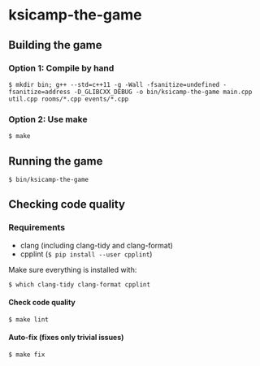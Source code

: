 # ksicamp-the-game

## Building the game

### Option 1: Compile by hand
```
$ mkdir bin; g++ --std=c++11 -g -Wall -fsanitize=undefined -fsanitize=address -D_GLIBCXX_DEBUG -o bin/ksicamp-the-game main.cpp util.cpp rooms/*.cpp events/*.cpp
```

### Option 2: Use make
```
$ make
```

## Running the game
```
$ bin/ksicamp-the-game
```

## Checking code quality

### Requirements
* clang (including clang-tidy and clang-format)
* cpplint (`$ pip install --user cpplint`)

Make sure everything is installed with:
```
$ which clang-tidy clang-format cpplint
```
#### Check code quality
```
$ make lint
```
#### Auto-fix (fixes only trivial issues)
```
$ make fix
```
